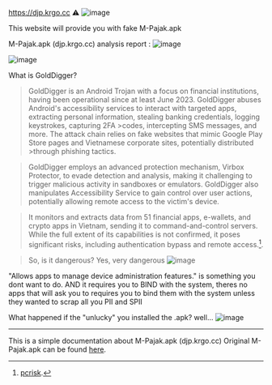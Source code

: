 https://djp.krgo.cc :warning:
![image](https://github.com/user-attachments/assets/62fcf751-5c00-4f3e-83ef-1e1c9c8a7684)

This website will provide you with fake M-Pajak.apk

M-Pajak.apk (djp.krgo.cc) analysis report :
![image](https://github.com/user-attachments/assets/7f37b81f-4d8d-4c00-8f1b-6db03f0172a9)

![image](https://github.com/user-attachments/assets/11d49ee8-9933-4544-828c-a3663c3e7e9b)


What is GoldDigger?
>GoldDigger is an Android Trojan with a focus on financial institutions, having been operational since at least June 2023.
>GoldDigger abuses Android's accessibility services to interact with targeted apps, extracting personal information, stealing banking credentials, logging keystrokes, capturing 2FA >codes, intercepting SMS messages, and more. The attack chain relies on fake websites that mimic Google Play Store pages and Vietnamese corporate sites, potentially distributed >through phishing tactics.

>GoldDigger employs an advanced protection mechanism, Virbox Protector, to evade detection and analysis, making it challenging to trigger malicious activity in sandboxes or emulators. GoldDigger also manipulates Accessibility Service to gain control over user actions, potentially allowing remote access to the victim's device.

>It monitors and extracts data from 51 financial apps, e-wallets, and crypto apps in Vietnam, sending it to command-and-control servers. While the full extent of its capabilities is not confirmed, it poses significant risks, including authentication bypass and remote access.[^1].

>So, is it dangerous? Yes, very dangerous
![image](https://github.com/user-attachments/assets/57f64dd8-e5dd-4087-af50-903ee542061d)

"Allows apps to manage device administration features." is something you dont want to do.
AND it requires you to BIND with the system, theres no apps that will ask you to requires you to bind them with the system unless they wanted to scrap all you PII and SPII

What happened if the "unlucky" you installed the .apk?
well...
![image](https://github.com/user-attachments/assets/5ab8aec3-3f4a-40cc-9285-ac1a8354bc91)

---

This is a simple documentation about M-Pajak.apk (djp.krgo.cc)
Original M-Pajak.apk can be found [here](https://play.google.com/store/apps/details?id=id.go.pajak.djp&hl=id).

[^1]:[pcrisk](https://www.pcrisk.com/removal-guides/27995-golddigger-trojan-android#:~:text=GoldDigger%20is%20an%20Android%20Trojan,since%20at%20least%20June%202023).




